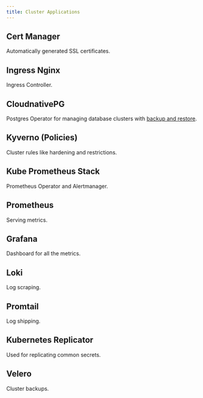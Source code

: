 ```yaml
---
title: Cluster Applications
---
```


## Cert Manager

Automatically generated SSL certificates.


## Ingress Nginx

Ingress Controller.


## CloudnativePG

Postgres Operator for managing database clusters with [backup and restore](/operations/Applications/CloudNativePG/backup-and-recover).


## Kyverno (Policies)

Cluster rules like hardening and restrictions.


## Kube Prometheus Stack

Prometheus Operator and Alertmanager.


## Prometheus

Serving metrics.


## Grafana

Dashboard for all the metrics.


## Loki

Log scraping.


## Promtail

Log shipping.


## Kubernetes Replicator

Used for replicating common secrets.


## Velero

Cluster backups.
